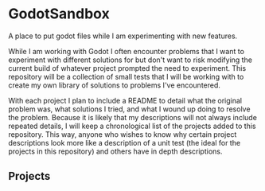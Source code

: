 # GodotSandbox
A place to put godot files while I am experimenting with new features.

While I am working with Godot I often encounter problems that I want to experiment with different solutions for but
don't want to risk modifying the current build of whatever project prompted the need to experiment. This repository
will be a collection of small tests that I will be working with to create my own library of solutions to problems I've
encountered.

With each project I plan to include a README to detail what the original problem was, what solutions I tried, and what
I wound up doing to resolve the problem. Because it is likely that my descriptions will not always include repeated
details, I will keep a chronological list of the projects added to this repository. This way, anyone who wishes to
know why certain project descriptions look more like a description of a unit test (the ideal for the projects in this
repository) and others have in depth descriptions.

## Projects
